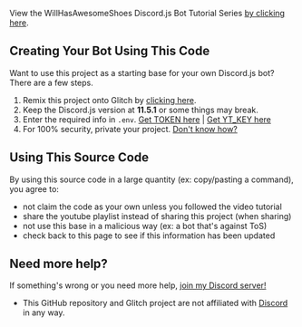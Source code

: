 View the WillHasAwesomeShoes Discord.js Bot Tutorial Series [by clicking here](https://www.youtube.com/playlist?list=PLAN8eO5m1qz9oeE4UkgOtXdh4tmNoxN87).

Creating Your Bot Using This Code
-------------------
Want to use this project as a starting base for your own Discord.js bot? There are a few steps.
1) Remix this project onto Glitch by [clicking here](https://glitch.com/edit/#!/remix/whas-source).
2) Keep the Discord.js version at **11.5.1** or some things may break.
3) Enter the required info in `.env`. [Get TOKEN here](https://www.writebots.com/discord-bot-token/) | [Get YT_KEY here](https://console.developers.google.com/apis/credentials)
4) For 100% security, private your project. [Don't know how?](https://glitch.com/help/privateproject)

Using This Source Code
------------

By using this source code in a large quantity (ex: copy/pasting a command), you agree to:

- not claim the code as your own unless you followed the video tutorial
- share the youtube playlist instead of sharing this project (when sharing)
- not use this base in a malicious way (ex: a bot that's against ToS)
- check back to this page to see if this information has been updated

Need more help?
------------
If something's wrong or you need more help, [join my Discord server!](https://willm.xyz/dis)

- This GitHub repository and Glitch project are not affiliated with [Discord](https://discord.com) in any way.
